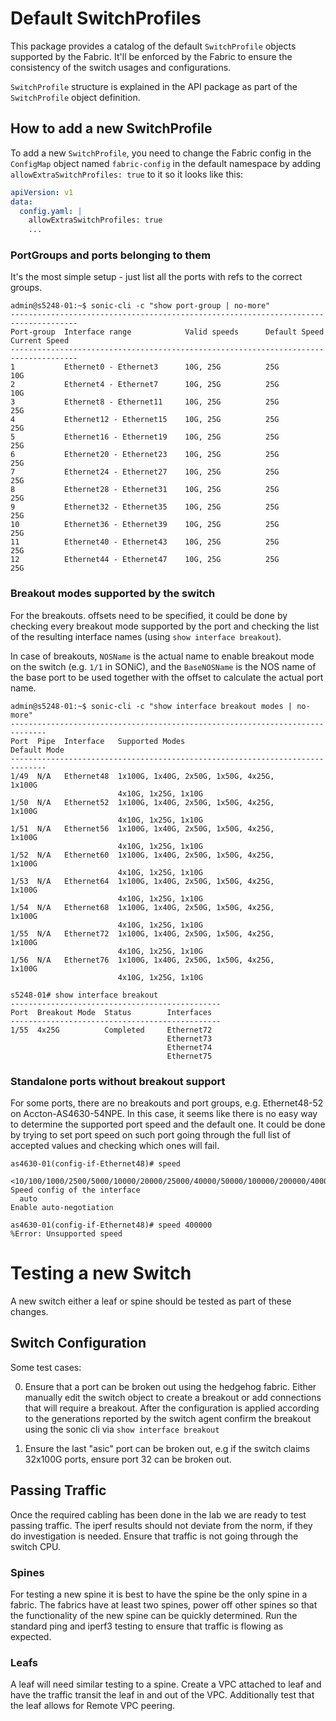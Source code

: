 # Default SwitchProfiles

This package provides a catalog of the default `SwitchProfile` objects supported by the Fabric. It'll be enforced by the
Fabric to ensure the consistency of the switch usages and configurations.

`SwitchProfile` structure is explained in the API package as part of the `SwitchProfile` object definition.

## How to add a new SwitchProfile

To add a new `SwitchProfile`, you need to change the Fabric config in the `ConfigMap` object named `fabric-config` in
the default namespace by adding `allowExtraSwitchProfiles: true` to it so it looks like this:

```yaml
apiVersion: v1
data:
  config.yaml: |
    allowExtraSwitchProfiles: true
    ...
```

### PortGroups and ports belonging to them

It's the most simple setup - just list all the ports with refs to the correct groups.

```console
admin@s5248-01:~$ sonic-cli -c "show port-group | no-more"
-------------------------------------------------------------------------------------
Port-group  Interface range            Valid speeds      Default Speed Current Speed
-------------------------------------------------------------------------------------
1           Ethernet0 - Ethernet3      10G, 25G          25G           10G
2           Ethernet4 - Ethernet7      10G, 25G          25G           10G
3           Ethernet8 - Ethernet11     10G, 25G          25G           25G
4           Ethernet12 - Ethernet15    10G, 25G          25G           25G
5           Ethernet16 - Ethernet19    10G, 25G          25G           25G
6           Ethernet20 - Ethernet23    10G, 25G          25G           25G
7           Ethernet24 - Ethernet27    10G, 25G          25G           25G
8           Ethernet28 - Ethernet31    10G, 25G          25G           25G
9           Ethernet32 - Ethernet35    10G, 25G          25G           25G
10          Ethernet36 - Ethernet39    10G, 25G          25G           25G
11          Ethernet40 - Ethernet43    10G, 25G          25G           25G
12          Ethernet44 - Ethernet47    10G, 25G          25G           25G
```

### Breakout modes supported by the switch

For the breakouts. offsets need to be specified, it could be done by checking every breakout mode supported by the port
and checking the list of the resulting interface names (using `show interface breakout`).

In case of breakouts, `NOSName` is the actual name to enable breakout mode on the switch (e.g. `1/1` in SONiC), and the
`BaseNOSName` is the NOS name of the base port to be used together with the offset to calculate the actual port name.

```console
admin@s5248-01:~$ sonic-cli -c "show interface breakout modes | no-more"
------------------------------------------------------------------------------
Port  Pipe  Interface   Supported Modes                           Default Mode
------------------------------------------------------------------------------
1/49  N/A   Ethernet48  1x100G, 1x40G, 2x50G, 1x50G, 4x25G,       1x100G
                        4x10G, 1x25G, 1x10G
1/50  N/A   Ethernet52  1x100G, 1x40G, 2x50G, 1x50G, 4x25G,       1x100G
                        4x10G, 1x25G, 1x10G
1/51  N/A   Ethernet56  1x100G, 1x40G, 2x50G, 1x50G, 4x25G,       1x100G
                        4x10G, 1x25G, 1x10G
1/52  N/A   Ethernet60  1x100G, 1x40G, 2x50G, 1x50G, 4x25G,       1x100G
                        4x10G, 1x25G, 1x10G
1/53  N/A   Ethernet64  1x100G, 1x40G, 2x50G, 1x50G, 4x25G,       1x100G
                        4x10G, 1x25G, 1x10G
1/54  N/A   Ethernet68  1x100G, 1x40G, 2x50G, 1x50G, 4x25G,       1x100G
                        4x10G, 1x25G, 1x10G
1/55  N/A   Ethernet72  1x100G, 1x40G, 2x50G, 1x50G, 4x25G,       1x100G
                        4x10G, 1x25G, 1x10G
1/56  N/A   Ethernet76  1x100G, 1x40G, 2x50G, 1x50G, 4x25G,       1x100G
                        4x10G, 1x25G, 1x10G
```

```console
s5248-01# show interface breakout
-----------------------------------------------
Port  Breakout Mode  Status        Interfaces
-----------------------------------------------
1/55  4x25G          Completed     Ethernet72
                                   Ethernet73
                                   Ethernet74
                                   Ethernet75
```

### Standalone ports without breakout support

For some ports, there are no breakouts and port groups, e.g. Ethernet48-52 on Accton-AS4630-54NPE. In this case, it
seems like there is no easy way to determine the supported port speed and the default one. It could be done by trying to
set port speed on such port going through the full list of accepted values and checking which ones will fail.

```console
as4630-01(config-if-Ethernet48)# speed
  <10/100/1000/2500/5000/10000/20000/25000/40000/50000/100000/200000/400000>  Speed config of the interface
  auto                                                                        Enable auto-negotiation

as4630-01(config-if-Ethernet48)# speed 400000
%Error: Unsupported speed
```

# Testing a new Switch

A new switch either a leaf or spine should be tested as part of these changes.

## Switch Configuration

Some test cases:

0. Ensure that a port can be broken out using the hedgehog fabric. Either
   manually edit the switch object to create a breakout or add connections that
will require a breakout. After the configuration is applied according to the
generations reported by the switch agent confirm the breakout using the sonic
cli via `show interface breakout`

0. Ensure the last "asic" port can be broken out, e.g if the switch claims
   32x100G ports, ensure port 32 can be broken out.

## Passing Traffic

Once the required cabling has been done in the lab we are ready to test passing
traffic. The iperf results should not deviate from the norm, if they do
investigation is needed. Ensure that traffic is not going through the switch
CPU.

### Spines

For testing a new spine it is best to have the spine be the only spine in a
fabric. The fabrics have at least two spines, power off other spines so that
the functionality of the new spine can be quickly determined. Run the standard
ping and iperf3 testing to ensure that traffic is flowing as expected. 


### Leafs

A leaf will need similar testing to a spine. Create a VPC attached to leaf and
have the traffic transit the leaf in and out of the VPC. Additionally test that
the leaf allows for Remote VPC peering. 
